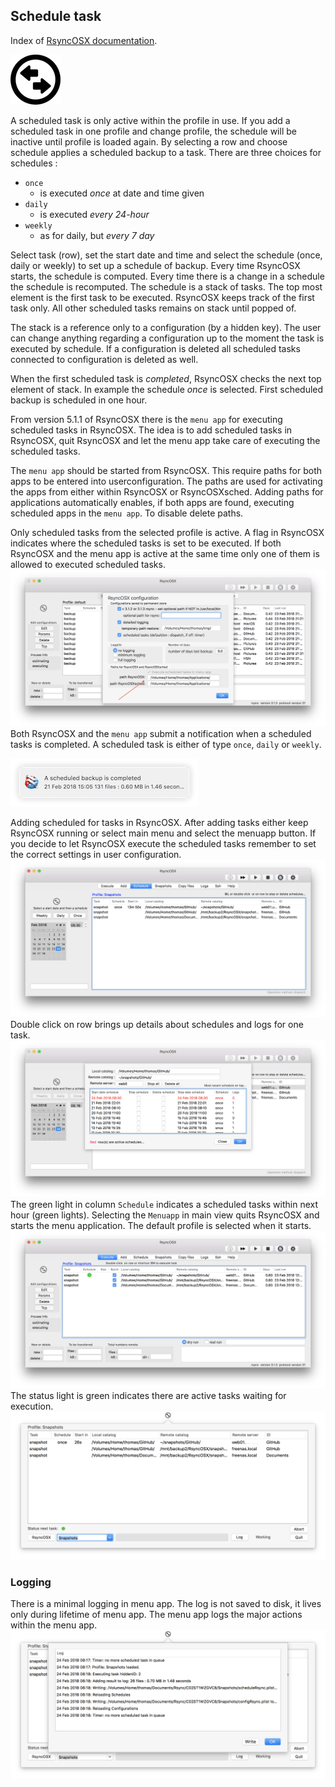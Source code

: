 ## Schedule task

Index of [RsyncOSX documentation](https://rsyncosx.github.io/Documentation/).

![](screenshots/master/menuapp/menuapp.png)

A scheduled task is only active within the profile in use. If you add a scheduled task in one profile and change profile, the schedule will be inactive until profile is loaded again.  By selecting a row and choose schedule applies a scheduled backup to a task. There are three choices for schedules :

- `once`
	- is executed _once_ at date and time given
- `daily`
	- is executed _every 24-hour_
- `weekly`
	- as for daily, but _every 7 day_

Select task (row), set the start date and time and select the schedule (once, daily or weekly) to set up a schedule of backup. Every time RsyncOSX starts, the schedule is computed. Every time there is a change in a schedule the schedule is recomputed. The schedule is a stack of tasks. The top most element is the first task to be executed. RsyncOSX keeps track of the first task only. All other scheduled tasks remains on stack until popped of.

The stack is a reference only to a configuration (by a hidden key). The user can change anything regarding a configuration up to the moment the task is executed by schedule. If a configuration is deleted all scheduled tasks connected to configuration is deleted as well.

When the first scheduled task is _completed_, RsyncOSX checks the next top element of stack. In example the schedule *once* is selected. First scheduled backup is scheduled in one hour.

From version 5.1.1 of RsyncOSX there is the `menu app` for executing scheduled tasks in RsyncOSX. The idea is to add scheduled tasks in RsyncOSX, quit RsyncOSX and let the menu app take care of executing the scheduled tasks.

The `menu app` should be started from RsyncOSX. This require paths for both apps to be entered into userconfiguration.  The paths are used for activating the apps from either within RsyncOSX or RsyncOSXsched.
Adding paths for applications automatically enables, if both apps are found, executing scheduled apps in the `menu app`. To disable delete paths.

Only scheduled tasks from the selected profile is active. A flag in RsyncOSX indicates where the scheduled tasks is set to be executed. If both RsyncOSX and the menu app is active at the same time only one of them is allowed to executed scheduled tasks.
![](screenshots/master/menuapp/sched0.png)
Both RsyncOSX and the `menu app` submit a notification when a scheduled tasks is completed. A scheduled task is either of type `once`, `daily` or `weekly`.

![](screenshots/master/menuapp/notifications1.png)

Adding scheduled for tasks in RsyncOSX. After adding tasks either keep RsyncOSX running or select main menu and select the menuapp button. If you decide to let RsyncOSX execute the scheduled tasks remember to set the correct settings in user configuration.
![](screenshots/master/menuapp/sched4.png)
Double click on row brings up details about schedules and logs for one task.
![](screenshots/master/menuapp/sched1.png)
The green light in column `Schedule` indicates a scheduled tasks within next hour (green lights). Selecting the `Menuapp` in main view quits RsyncOSX and starts the menu application. The default profile is selected when it starts.
![](screenshots/master/menuapp/sched2.png)
The status light is green indicates there are active tasks waiting for execution.
![](screenshots/master/menuapp/sched5.png)

### Logging

There is a minimal logging in menu app. The log is not saved to disk, it lives only during lifetime of menu app. The menu app logs the major actions within the menu app.
![](screenshots/master/menuapp/log1.png)
